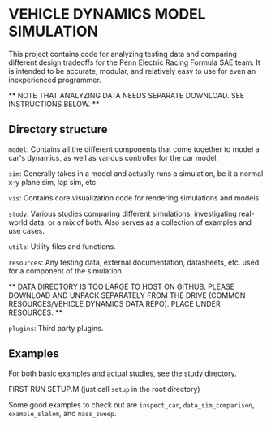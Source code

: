 # VEHICLE DYNAMICS MODEL SIMULATION
This project contains code for analyzing testing data and comparing different design tradeoffs for the Penn Electric Racing Formula SAE team. It is intended to be accurate, modular, and relatively easy to use for even an inexperienced programmer.

** NOTE THAT ANALYZING DATA NEEDS SEPARATE DOWNLOAD. SEE INSTRUCTIONS BELOW. **
## Directory structure
`model`: Contains all the different components that come together to model a car's dynamics, as well as various controller for the car model.

`sim`: Generally takes in a model and actually runs a simulation, be it a normal x-y plane sim, lap sim, etc.

`vis`: Contains core visualization code for rendering simulations and models.

`study`: Various studies comparing different simulations, investigating real-world data, or a mix of both. Also serves as a collection of examples and use cases.

`utils`: Utility files and functions.

`resources`: Any testing data, external documentation, datasheets, etc. used for a component of the simulation.

** DATA DIRECTORY IS TOO LARGE TO HOST ON GITHUB. PLEASE DOWNLOAD AND UNPACK SEPARATELY FROM THE DRIVE (COMMON RESOURCES/VEHICLE DYNAMICS DATA REPO). PLACE UNDER RESOURCES. **

`plugins`: Third party plugins.

## Examples
For both basic examples and actual studies, see the study directory.

FIRST RUN SETUP.M (just call `setup` in the root directory)

Some good examples to check out are `inspect_car`, `data_sim_comparison`, `example_slalom`, and `mass_sweep`.

